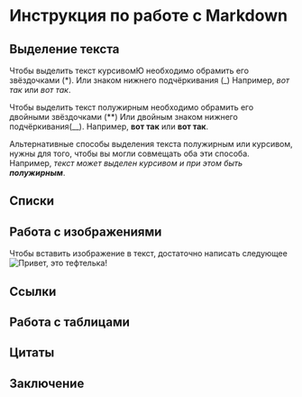 # Инструкция по работе с Markdown

## Выделение текста

Чтобы выделить текст курсивомЮ необходимо обрамить его звёздочками (*). Или знаком нижнего подчёркивания (_) Например, *вот так* или _вот так_.

Чтобы выделить текст полужирным необходимо обрамить его двойными звёздочками (**) Или двойным знаком нижнего подчёркивания(__). Например, **вот так** или __вот так__.

Альтернативные способы выделения текста полужирным или курсивом, нужны для того, чтобы вы могли совмещать оба эти способа. Например, _текст может выделен курсивом и при этом быть **полужирным**_.

## Списки

## Работа с изображениями

Чтобы вставить изображение в текст, достаточно написать следующее ![Привет, это тефтелька!](Teftelka.jpg)

## Ссылки

## Работа с таблицами

## Цитаты

## Заключение
